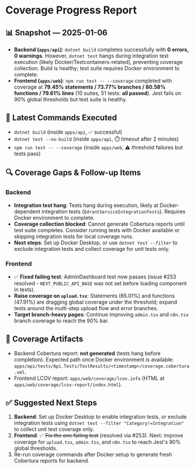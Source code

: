 # Coverage Progress Report

## 📊 Snapshot — 2025-01-06

- **Backend (`apps/api`)**: `dotnet build` completes successfully with **0 errors, 0 warnings**. However, `dotnet test` hangs during integration test execution (likely Docker/Testcontainers-related), preventing coverage collection. Build is healthy; test suite requires Docker environment to complete.
- **Frontend (`apps/web`)**: `npm run test -- --coverage` completed with coverage at **79.45% statements / 73.77% branches / 80.58% functions / 79.61% lines** (10 suites, 51 tests: **all passed**). Jest fails on 90% global thresholds but test suite is healthy.

## 🧪 Latest Commands Executed

- `dotnet build` (inside `apps/api`, ✅ successful)
- `dotnet test --no-build` (inside `apps/api`, ⏱️ timeout after 2 minutes)
- `npm run test -- --coverage` (inside `apps/web`, ⚠️ threshold failures but tests pass)

## 🔍 Coverage Gaps & Follow-up Items

### Backend

- **Integration test hang**: Tests hang during execution, likely at Docker-dependent integration tests (`QdrantServiceIntegrationTests`). Requires Docker environment to complete.
- **Coverage collection blocked**: Cannot generate Cobertura reports until test suite completes. Consider running tests with Docker available or skipping integration tests for local coverage runs.
- **Next steps**: Set up Docker Desktop, or use `dotnet test --filter` to exclude integration tests and collect coverage for unit tests only.

### Frontend

- ✅ **Fixed failing test**: AdminDashboard test now passes (issue #253 resolved - `NEXT_PUBLIC_API_BASE` was not set before loading component in tests).
- **Raise coverage on `upload.tsx`**: Statements (65.01%) and functions (47.91%) are dragging global coverage under the threshold; expand tests around the multi-step upload flow and error branches.
- **Target branch-heavy pages**: Continue improving `admin.tsx` and `n8n.tsx` branch coverage to reach the 90% bar.

## 📂 Coverage Artifacts

- Backend Cobertura report: **not generated** (tests hang before completion). Expected path once Docker environment is available: `apps/api/tests/Api.Tests/TestResults/<timestamp>/coverage.cobertura.xml`.
- Frontend LCOV report: `apps/web/coverage/lcov.info` (HTML at `apps/web/coverage/lcov-report/index.html`).

## ✅ Suggested Next Steps

1. **Backend**: Set up Docker Desktop to enable integration tests, or exclude integration tests using `dotnet test --filter "Category!=Integration"` to collect unit test coverage only.
2. **Frontend**: ✅ ~~Fix the one failing test~~ (resolved via #253). Next: improve coverage for `upload.tsx`, `admin.tsx`, and `n8n.tsx` to reach Jest's 90% global thresholds.
3. Re-run coverage commands after Docker setup to generate fresh Cobertura reports for backend.

